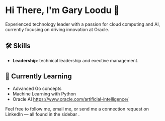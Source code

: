 # Hi There, I'm Gary Loodu 👋

Experienced technology leader with a passion for cloud computing and AI, currently focusing on driving innovation at Oracle. 


## 🛠️ Skills
- **Leadership**: technical leadership and exective management. 

## 🌱 Currently Learning
- Advanced Go concepts
- Machine Learning with Python
- Oracle AI  https://www.oracle.com/artificial-intelligence/
  
Feel free to follow me, email me, or send me a connection request on LinkedIn — all found in the sidebar .
